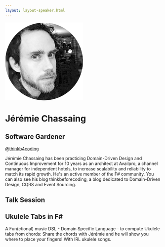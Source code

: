 ```yaml
---
layout: layout-speaker.html
---
```

<div class="container section featured-speaker">
  <div class="row">
    <div class="col-xs-12 col-sm-2 img-container">
      <img class="speaker-page-img" src="../img/speakers/Jérémie-Chassaing-ON.png">
    </div>
    <div class="col-xs-12 col-sm-10 copy-container">
        <h1 class="speaker-header">Jérémie Chassaing</h1>
        <h2 class="speaker-subtitle">Software Gardener</h2>
        <p class="copy"><a class="speaker-handle" href="https://twitter.com/thinkb4coding" target="_blank">@thinkb4coding</a></p>
        <p class="copy">Jérémie Chassaing has been practicing Domain-Driven Design and Continuous Improvement for 10 years as an architect at Availpro, a channel manager for independent hotels, to increase scalability and reliability to match its rapid growth. He's an active member of the F# community. You can also see his blog thinkbeforecoding, a blog dedicated to Domain-Driven Design, CQRS and Event Sourcing.</p>
        <h2 class="speaker-subheader">Talk Session</h2>
        <h2 class="speaker-subheader gold">Ukulele Tabs in F#</h2>
        <p class="copy">A Fun(ctional) music DSL - Domain Specific Language - to compute Ukulele tabs from chords: Share the chords with Jérémie and he will show you where to place your fingers! With IRL ukulele songs.</p>
    </div>
  </div>
</div>